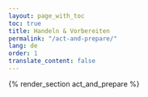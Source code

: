 ```yaml
---
layout: page_with_toc
toc: true
title: Handeln & Vorbereiten
permalink: "/act-and-prepare/"
lang: de
order: 1
translate_content: false
---
```



{% render_section act_and_prepare %}
